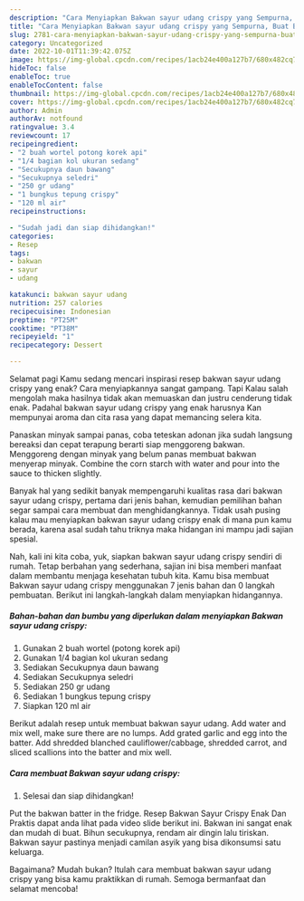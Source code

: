 ```yaml
---
description: "Cara Menyiapkan Bakwan sayur udang crispy yang Sempurna, Buat Buka Puasa Menggugah Selera"
title: "Cara Menyiapkan Bakwan sayur udang crispy yang Sempurna, Buat Buka Puasa Menggugah Selera"
slug: 2781-cara-menyiapkan-bakwan-sayur-udang-crispy-yang-sempurna-buat-buka-puasa-menggugah-selera
category: Uncategorized
date: 2022-10-01T11:39:42.075Z
image: https://img-global.cpcdn.com/recipes/1acb24e400a127b7/680x482cq70/bakwan-sayur-udang-crispy-foto-resep-utama.jpg
hideToc: false
enableToc: true
enableTocContent: false
thumbnail: https://img-global.cpcdn.com/recipes/1acb24e400a127b7/680x482cq70/bakwan-sayur-udang-crispy-foto-resep-utama.jpg
cover: https://img-global.cpcdn.com/recipes/1acb24e400a127b7/680x482cq70/bakwan-sayur-udang-crispy-foto-resep-utama.jpg
author: Admin
authorAv: notfound
ratingvalue: 3.4
reviewcount: 17
recipeingredient:
- "2 buah wortel potong korek api"
- "1/4 bagian kol ukuran sedang"
- "Secukupnya daun bawang"
- "Secukupnya seledri"
- "250 gr udang"
- "1 bungkus tepung crispy"
- "120 ml air"
recipeinstructions:

- "Sudah jadi dan siap dihidangkan!"
categories:
- Resep
tags:
- bakwan
- sayur
- udang

katakunci: bakwan sayur udang 
nutrition: 257 calories
recipecuisine: Indonesian
preptime: "PT25M"
cooktime: "PT38M"
recipeyield: "1"
recipecategory: Dessert

---
```



Selamat pagi Kamu sedang mencari inspirasi resep bakwan sayur udang crispy yang enak? Cara menyiapkannya sangat gampang. Tapi Kalau salah mengolah maka hasilnya tidak akan memuaskan dan justru cenderung tidak enak. Padahal bakwan sayur udang crispy yang enak harusnya Kan mempunyai aroma dan cita rasa yang dapat memancing selera kita.


Panaskan minyak sampai panas, coba teteskan adonan jika sudah langsung bereaksi dan cepat terapung berarti siap menggoreng bakwan. Menggoreng dengan minyak yang belum panas membuat bakwan menyerap minyak. Combine the corn starch with water and pour into the sauce to thicken slightly.

Banyak hal yang sedikit banyak mempengaruhi kualitas rasa dari bakwan sayur udang crispy, pertama dari jenis bahan, kemudian pemilihan bahan segar sampai cara membuat dan menghidangkannya. Tidak usah pusing kalau mau menyiapkan bakwan sayur udang crispy enak di mana pun kamu berada, karena asal sudah tahu triknya maka hidangan ini mampu jadi sajian spesial.


Nah, kali ini kita coba, yuk, siapkan bakwan sayur udang crispy sendiri di rumah. Tetap berbahan yang sederhana, sajian ini bisa memberi manfaat dalam membantu menjaga kesehatan tubuh kita. Kamu bisa membuat Bakwan sayur udang crispy menggunakan 7 jenis bahan dan 0 langkah pembuatan. Berikut ini langkah-langkah dalam menyiapkan hidangannya.

<!--inarticleads1-->

##### Bahan-bahan dan bumbu yang diperlukan dalam menyiapkan Bakwan sayur udang crispy:

1. Gunakan 2 buah wortel (potong korek api)
1. Gunakan 1/4 bagian kol ukuran sedang
1. Sediakan Secukupnya daun bawang
1. Sediakan Secukupnya seledri
1. Sediakan 250 gr udang
1. Sediakan 1 bungkus tepung crispy
1. Siapkan 120 ml air


Berikut adalah resep untuk membuat bakwan sayur udang. Add water and mix well, make sure there are no lumps. Add grated garlic and egg into the batter. Add shredded blanched cauliflower/cabbage, shredded carrot, and sliced scallions into the batter and mix well. 

<!--inarticleads2-->

##### Cara membuat Bakwan sayur udang crispy:


1. Selesai dan siap dihidangkan!

Put the bakwan batter in the fridge. Resep Bakwan Sayur Crispy Enak Dan Praktis dapat anda lihat pada video slide berikut ini. Bakwan ini sangat enak dan mudah di buat. Bihun secukupnya, rendam air dingin lalu tiriskan. Bakwan sayur pastinya menjadi camilan asyik yang bisa dikonsumsi satu keluarga. 

Bagaimana? Mudah bukan? Itulah cara membuat bakwan sayur udang crispy yang bisa kamu praktikkan di rumah. Semoga bermanfaat dan selamat mencoba!
